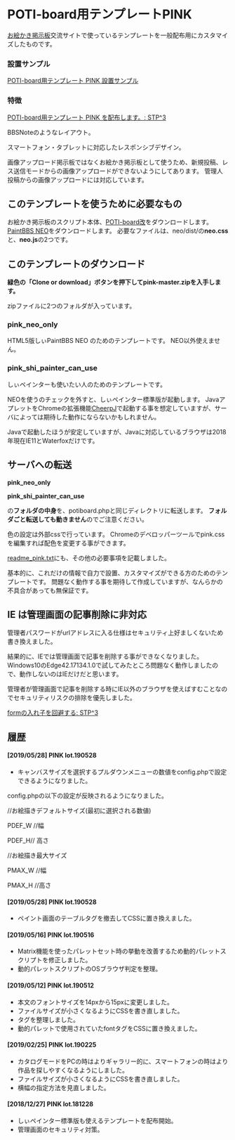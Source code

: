 # POTI-board用テンプレートPINK

[お絵かき掲示板](https://pbbs.sakura.ne.jp/)交流サイトで使っているテンプレートを一般配布用にカスタマイズしたものです。

### 設置サンプル

[POTI-board用テンプレート PINK 設置サンプル](https://pbbs.sakura.ne.jp/cgi/neosample/poti/)

### 特徴

[POTI-board用テンプレート PINK を配布します。: STP^3](http://stp.sblo.jp/article/182310034.html)

BBSNoteのようなレイアウト。

スマートフォン・タブレットに対応したレスポンシブデザイン。

画像アップロード掲示板ではなくお絵かき掲示板として使うため、新規投稿、レス送信モードからの画像アップロードができないようにしてあります。
管理人投稿からの画像アップロードには対応しています。

## このテンプレートを使うために必要なもの

お絵かき掲示板のスクリプト本体、[POTI-board改](https://sakots.red/poti/)をダウンロードします。
[PaintBBS NEO](https://github.com/funige/neo)をダウンロードします。
必要なファイルは、neo/dist/の**neo.css**と、**neo.js**の2つです。

## このテンプレートのダウンロード 

**緑色の「Clone or download」ボタンを押下してpink-master.zipを入手します。**

zipファイルに2つのフォルダが入っています。

### pink_neo_only

HTML5版しぃPaintBBS NEO のためのテンプレートです。
NEO以外使えません。

### pink_shi_painter_can_use

しぃペインターも使いたい人のためのテンプレートです。

NEOを使うのチェックを外すと、しぃペインター標準版が起動します。
JavaアプレットをChromeの拡張機能[CheerpJ](https://chrome.google.com/webstore/detail/cheerpj-applet-runner/bbmolahhldcbngedljfadjlognfaaein)で起動する事を想定していますが、サーバによっては期待した動作にならないかもしれません。

Javaで起動したほうが安定していますが、Javaに対応しているブラウザは2018年現在IE11とWaterfoxだけです。

## サーバへの転送

**pink_neo_only**

**pink_shi_painter_can_use**

の**フォルダの中身**を、potiboard.phpと同じディレクトリに転送します。
**フォルダごと転送しても動きません**のでご注意ください。

色の設定は外部cssで行っています。
Chromeのデベロッパーツールでpink.cssを編集すれば配色を変更する事ができます。

[readme_pink.txt](https://github.com/satopian/pink/blob/master/pink_neo_only/readme_pink.txt)にも、その他の必要事項を記載しました。

基本的に、これだけの情報で自力で設置、カスタマイズができる方のためのテンプレートです。
問題なく動作する事を期待して作成していますが、なんらかの不具合があっても無保証です。

## IE は管理画面の記事削除に非対応

管理者パスワードがurlアドレスに入る仕様はセキュリティ上好ましくないため書き換えました。

結果的に、IEでは管理画面で記事を削除する事ができなくなりました。
Windows10のEdge42.17134.1.0で試してみたところ問題なく動作しましたので、動作しないのはIEだけだと思います。

管理者が管理画面で記事を削除する時にIE以外のブラウザを使えばすむことなのでセキュリティリスクの排除を優先しました。

[formの入れ子を回避する: STP^3](http://stp.sblo.jp/article/185279768.html)

## 履歴
#### [2019/05/28] PINK lot.190528

- キャンバスサイズを選択するプルダウンメニューの数値をconfig.phpで設定できるようになりました。

config.phpの以下の設定が反映されるようになりました。

//お絵描きデフォルトサイズ(最初に選択される数値)

PDEF_W //幅

PDEF_H// 高さ

//お絵描き最大サイズ

PMAX_W //幅

PMAX_H //高さ

#### [2019/05/28] PINK lot.190528

- ペイント画面のテーブルタグを撤去してCSSに置き換えました。

#### [2019/05/16] PINK lot.190516

- Matrix機能を使ったパレットセット時の挙動を改善するため動的パレットスクリプトを修正しました。
- 動的パレットスクリプトのOSブラウザ判定を整理。

#### [2019/05/12] PINK lot.190512

- 本文のフォントサイズを14pxから15pxに変更しました。
- ファイルサイズが小さくなるようにCSSを書き直しました。
- タグを整理しました。
- 動的パレットで使用されていたfontタグをCSSに置き換えました。

#### [2019/02/25] PINK lot.190225

- カタログモードをPCの時はよりギャラリー的に、スマートフォンの時はより作品を探しやすくなるようにしました。
- ファイルサイズが小さくなるようにCSSを書き直しました。
- 横幅の指定方法を見直しました。

#### [2018/12/27] PINK lot.181228

- しぃペインター標準版も使えるテンプレートを配布開始。
- 管理画面のセキュリティ対策。
